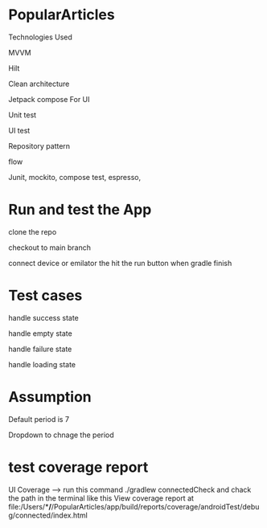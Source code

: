 # PopularArticles
Technologies Used

MVVM

Hilt

Clean architecture

Jetpack compose For UI

Unit test

UI test

Repository pattern

flow

Junit, mockito, compose test, espresso, 

# Run and test the App
clone the repo 

checkout to main branch

connect device or emilator the hit the run button when gradle finish 

# Test cases

handle success state

handle empty state

handle failure state

handle loading state

# Assumption 

Default period is 7

Dropdown to chnage the period 

# test coverage report

UI Coverage --> run this command  ./gradlew connectedCheck and chack the path in the terminal 
like this View coverage report at file:/Users/***/**/PopularArticles/app/build/reports/coverage/androidTest/debug/connected/index.html



 
